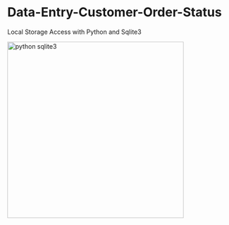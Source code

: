 # Data-Entry-Customer-Order-Status
Local Storage Access with Python and Sqlite3


<img align = "center" alt="python sqlite3" width = "400" height = "400" src = "https://user-images.githubusercontent.com/82696971/227769270-1c35695b-f8ec-4a36-a907-c36c74a527f9.png">
